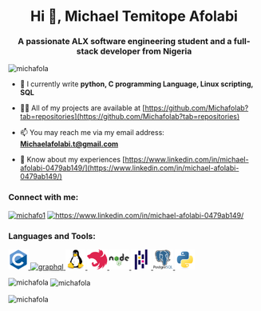<h1 align="center">Hi 👋,  Michael Temitope Afolabi</h1>
<h3 align="center">A passionate ALX software engineering student  and a full-stack developer from Nigeria</h3>

<p align="left"> <img src="https://komarev.com/ghpvc/?username=michafola&label=Profile%20views&color=0e75b6&style=flat" alt="michafola" /> </p>

- 🌱 I currently write **python, C programming Language, Linux scripting, SQL**

- 👨‍💻 All of my projects are available at [https://github.com/Michafolab?tab=repositories](https://github.com/Michafolab?tab=repositories)

- 📫 You may reach me via my email address: **Michaelafolabi.t@gmail.com**

- 📄 Know about my experiences [https://www.linkedin.com/in/michael-afolabi-0479ab149/](https://www.linkedin.com/in/michael-afolabi-0479ab149/)

<h3 align="left">Connect with me:</h3>
<p align="left">
<a href="https://twitter.com/michafo1" target="blank"><img align="center" src="https://raw.githubusercontent.com/rahuldkjain/github-profile-readme-generator/master/src/images/icons/Social/twitter.svg" alt="michafo1" height="30" width="40" /></a>
<a href="https://linkedin.com/in/https://www.linkedin.com/in/michael-afolabi-0479ab149/" target="blank"><img align="center" src="https://raw.githubusercontent.com/rahuldkjain/github-profile-readme-generator/master/src/images/icons/Social/linked-in-alt.svg" alt="https://www.linkedin.com/in/michael-afolabi-0479ab149/" height="30" width="40" /></a>
</p>

<h3 align="left">Languages and Tools:</h3>
<p align="left"> <a href="https://www.cprogramming.com/" target="_blank" rel="noreferrer"> <img src="https://raw.githubusercontent.com/devicons/devicon/master/icons/c/c-original.svg" alt="c" width="40" height="40"/> </a> <a href="https://graphql.org" target="_blank" rel="noreferrer"> <img src="https://www.vectorlogo.zone/logos/graphql/graphql-icon.svg" alt="graphql" width="40" height="40"/> </a> <a href="https://www.linux.org/" target="_blank" rel="noreferrer"> <img src="https://raw.githubusercontent.com/devicons/devicon/master/icons/linux/linux-original.svg" alt="linux" width="40" height="40"/> </a> <a href="https://nestjs.com/" target="_blank" rel="noreferrer"> <img src="https://raw.githubusercontent.com/devicons/devicon/master/icons/nestjs/nestjs-plain.svg" alt="nestjs" width="40" height="40"/> </a> <a href="https://nodejs.org" target="_blank" rel="noreferrer"> <img src="https://raw.githubusercontent.com/devicons/devicon/master/icons/nodejs/nodejs-original-wordmark.svg" alt="nodejs" width="40" height="40"/> </a> <a href="https://pandas.pydata.org/" target="_blank" rel="noreferrer"> <img src="https://raw.githubusercontent.com/devicons/devicon/2ae2a900d2f041da66e950e4d48052658d850630/icons/pandas/pandas-original.svg" alt="pandas" width="40" height="40"/> </a> <a href="https://www.postgresql.org" target="_blank" rel="noreferrer"> <img src="https://raw.githubusercontent.com/devicons/devicon/master/icons/postgresql/postgresql-original-wordmark.svg" alt="postgresql" width="40" height="40"/> </a> <a href="https://www.python.org" target="_blank" rel="noreferrer"> <img src="https://raw.githubusercontent.com/devicons/devicon/master/icons/python/python-original.svg" alt="python" width="40" height="40"/> </a> </p>

<p><img align="left" src="https://github-readme-stats.vercel.app/api/top-langs?username=michafola&show_icons=true&locale=en&layout=compact" alt="michafola" /></p>

<p>&nbsp;<img align="center" src="https://github-readme-stats.vercel.app/api?username=michafola&show_icons=true&locale=en" alt="michafola" /></p>

<p><img align="center" src="https://github-readme-streak-stats.herokuapp.com/?user=michafola&" alt="michafola" /></p>
